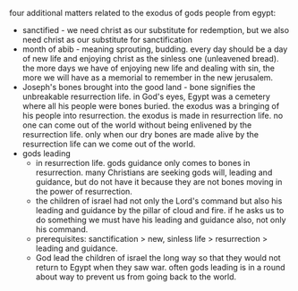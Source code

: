 four additional matters related to the exodus of gods people from egypt:
- sanctified - we need christ as our substitute for redemption, but we also need christ as our substitute for sanctification
- month of abib - meaning sprouting, budding. every day should be a day of new life and enjoying christ as the sinless one (unleavened bread). the more days we have of enjoying new life and dealing with sin, the more we will have as a memorial to remember in the new jerusalem.
- Joseph's bones brought into the good land - bone signifies the unbreakable resurrection life. in God's eyes, Egypt was a cemetery where all his people were bones buried. the exodus was a bringing of his people into resurrection. the exodus is made in resurrection life. no one can come out of the world without being enlivened by the resurrection life. only when our dry bones are made alive by the resurrection life can we come out of the world.
- gods leading
  - in resurrection life. gods guidance only comes to bones in resurrection. many Christians are seeking gods will, leading and guidance, but do not have it because they are not bones moving in the power of resurrection.
  - the children of israel had not only the Lord's command but also his leading and guidance by the pillar of cloud and fire. if he asks us to do something we must have his leading and guidance also, not only his command.
  - prerequisites: sanctification > new, sinless life > resurrection > leading and guidance.
  - God lead the children of israel the long way so that they would not return to Egypt when they saw war. often gods leading is in a round about way to prevent us from going back to the world.
